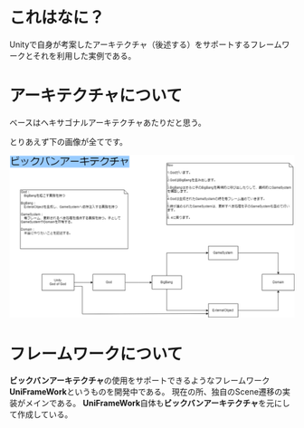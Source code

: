 # これはなに？

Unityで自身が考案したアーキテクチャ（後述する）をサポートするフレームワークとそれを利用した実例である。

# アーキテクチャについて

ベースはヘキサゴナルアーキテクチャあたりだと思う。

とりあえず下の画像が全てです。

![aa](https://github.com/elipmoc/Uni-frame-work-test/blob/master/アーキテクチャ考察.png)

# フレームワークについて

**ビックバンアーキテクチャ**の使用をサポートできるようなフレームワーク**UniFrameWork**というものを開発中である。
現在の所、独自のScene遷移の実装がメインである。
**UniFrameWork**自体も**ビックバンアーキテクチャ**を元にして作成している。
